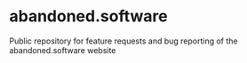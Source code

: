 # abandoned.software
Public repository for feature requests and bug reporting of the abandoned.software website
